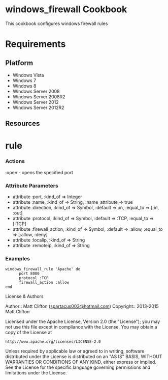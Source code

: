windows_firewall Cookbook
====================
This cookbook configures windows firewall rules

Requirements
============

Platform
--------

* Windows Vista
* Windows 7
* Windows 8
* Windows Server 2008
* Windows Server 2008R2
* Windows Server 2012
* Windows Server 2012R2


Resources
-----------------

rule
==================

### Actions

:open - opens the specified port

### Attribute Parameters

- attribute :port, :kind_of => Integer
- attribute :name, :kind_of => String, :name_attribute => true
- attribute :direction, :kind_of => Symbol, :default => :in, :equal_to => [:in, :out]
- attribute :protocol, :kind_of => Symbol, :default => :TCP, :equal_to => [:TCP]
- attribute :firewall_action, :kind_of => Symbol, :default => :allow, :equal_to => [:allow, :deny]
- attribute :localip, :kind_of => String
- attribute :remoteip, :kind_of => String

### Examples

    windows_firewall_rule 'Apache' do
          port 8080
          protocol :TCP
          firewall_action :allow
    end

License & Authors

Author:: Matt Clifton (spartacus003@hotmail.com)
Copyright:: 2013-2015 Matt Clifton

Licensed under the Apache License, Version 2.0 (the "License");
you may not use this file except in compliance with the License.
You may obtain a copy of the License at

    http://www.apache.org/licenses/LICENSE-2.0

Unless required by applicable law or agreed to in writing, software
distributed under the License is distributed on an "AS IS" BASIS,
WITHOUT WARRANTIES OR CONDITIONS OF ANY KIND, either express or implied.
See the License for the specific language governing permissions and
limitations under the License.
